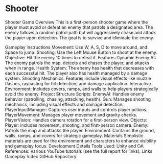 # Shooter
Shooter Game
Overview
This is a first-person shooter game where the player must avoid or defeat an enemy that patrols a designated area. The enemy follows a random patrol path but will aggressively chase and attack the player upon detection. The goal is to survive and eliminate the enemy.

Gameplay Instructions
Movement: Use W, A, S, D to move around, and Space to jump.
Shooting: Use the Left Mouse Button to shoot at the enemy.
Objective: Hit the enemy 10 times to defeat it.
Features
Dynamic Enemy AI: The enemy patrols the map, detects and chases the player, and attacks when in range.
Health System: The enemy has health that decreases with each successful hit. The player also has health managed by a damage system.
Shooting Mechanics: Features include visual effects like muzzle flashes, raycasting for hit detection, and damage application.
Interactive Environment: Includes covers, ramps, and walls to help players strategically avoid the enemy.
Project Structure
Scripts:
EnemyAI: Handles enemy behavior (patrolling, chasing, attacking, health).
Gun: Manages shooting mechanics, including visual effects and damage detection.
PlayerInputManager: Captures user inputs and controls player actions.
PlayerMovement: Manages player movement and gravity checks.
PlayerVision: Handles camera rotation for a first-person view.
Objects:
Player: Includes movement, shooting, and first-person camera.
Enemy: Patrols the map and attacks the player.
Environment: Contains the ground, walls, ramps, and covers for strategic gameplay.
Materials
Simplistic materials are used for the environment and characters to enhance visibility and gameplay focus.
Development Details
Tools Used: Unity and C#.
References:
Various YouTube tutorials (see the full report for links).
Links
Gameplay Video
GitHub Repository
